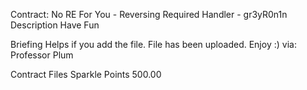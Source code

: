 Contract: No RE For You - Reversing Required
Handler - gr3yR0n1n
Description
Have Fun

Briefing
Helps if you add the file. File has been uploaded. Enjoy :) via: Professor Plum

Contract Files
Sparkle Points 500.00 
